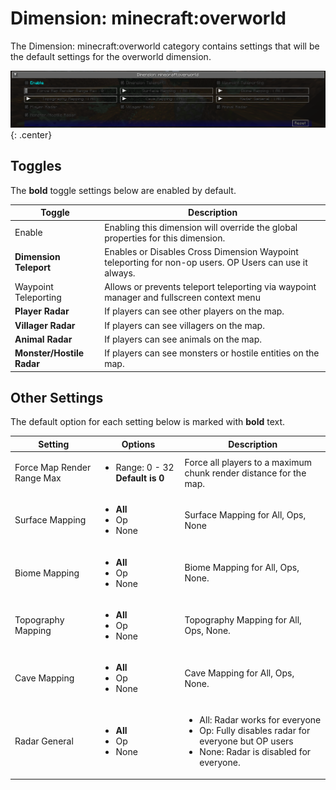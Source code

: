 # **Dimension: minecraft:overworld**

The Dimension: minecraft:overworld category contains settings that will be the default settings for the overworld
dimension.

![Dimension-Minecraft-Overworld](../../img/settings/server/dimension-minecraft-overworld.png){: .center}

## **Toggles**

The **bold** toggle settings below are enabled by default.

| Toggle                    | Description                                                                                            |
| ------------------------- | ------------------------------------------------------------------------------------------------------ |
| Enable                    | Enabling this dimension will override the global properties for this dimension.                        |
| **Dimension Teleport**    | Enables or Disables Cross Dimension Waypoint teleporting for non-op users. OP Users can use it always. |
| Waypoint Teleporting      | Allows or prevents teleport teleporting via waypoint manager and fullscreen context menu               |
| **Player Radar**          | If players can see other players on the map.                                                           |
| **Villager Radar**        | If players can see villagers on the map.                                                               |
| **Animal Radar**          | If players can see animals on the map.                                                                 |
| **Monster/Hostile Radar** | If players can see monsters or hostile entities on the map.                                            |

## **Other Settings**

The default option for each setting below is marked with **bold** text.

| Setting                    | Options                                           | Description                                                                                                                                              |
| -------------------------- | ------------------------------------------------- | -------------------------------------------------------------------------------------------------------------------------------------------------------- |
| Force Map Render Range Max | <ul><li>Range: 0 - 32 **Default is 0**</li></ul>  | Force all players to a maximum chunk render distance for the map.                                                                                        |
| Surface Mapping            | <ul><li>**All**</li><li>Op</li><li>None</li></ul> | Surface Mapping for All, Ops, None                                                                                                                       |
| Biome Mapping              | <ul><li>**All**</li><li>Op</li><li>None</li></ul> | Biome Mapping for All, Ops, None.                                                                                                                        |
| Topography Mapping         | <ul><li>**All**</li><li>Op</li><li>None</li></ul> | Topography Mapping for All, Ops, None.                                                                                                                   |
| Cave Mapping               | <ul><li>**All**</li><li>Op</li><li>None</li></ul> | Cave Mapping for All, Ops, None.                                                                                                                         |
| Radar General              | <ul><li>**All**</li><li>Op</li><li>None</li></ul> | <ul><li>All: Radar works for everyone</li><li>Op: Fully disables radar for everyone but OP users</li><li>None: Radar is disabled for everyone.</li></ul> |
